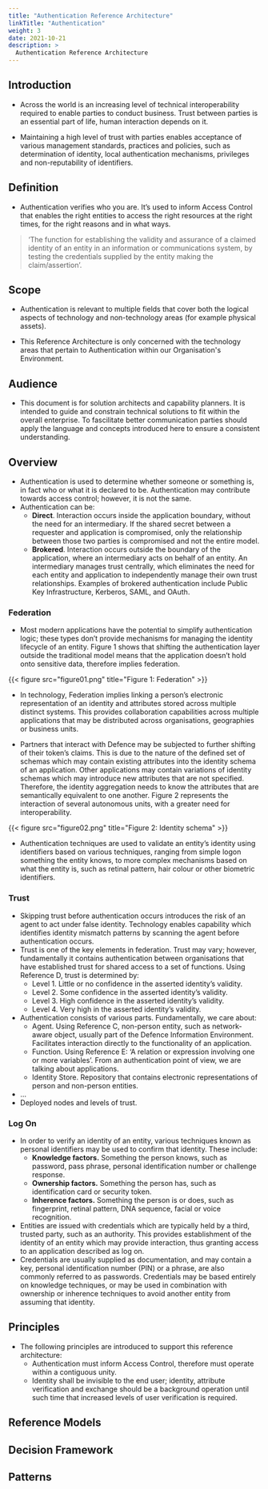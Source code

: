```yaml
---
title: "Authentication Reference Architecture"
linkTitle: "Authentication"
weight: 3
date: 2021-10-21
description: >
  Authentication Reference Architecture
---
```


## Introduction

- Across the world is an increasing level of technical interoperability required to enable parties to conduct business. Trust between parties is an essential part of life, human interaction depends on it.

- Maintaining a high level of trust with parties enables acceptance of various management standards, practices and policies, such as determination of identity, local authentication mechanisms, privileges and non-reputability of identifiers.

## Definition

- Authentication verifies who you are. It’s used to inform Access Control that enables the right entities to access the right resources at the right times, for the right reasons and in what ways.

> ‘The function for establishing the validity and assurance of a claimed identity of an entity in an information or communications system, by testing the credentials supplied by the entity making the claim/assertion’.

## Scope

- Authentication is relevant to multiple fields that cover both the logical aspects of technology and non-technology areas (for example physical assets).

- This Reference Architecture is only concerned with the technology areas that pertain to Authentication within our Organisation's Environment.

## Audience

- This document is for solution architects and capability planners. It is intended to guide and constrain technical solutions to fit within the overall enterprise. To fascilitate better communication parties should apply the language and concepts introduced here to ensure a consistent understanding.

## Overview

- Authentication is used to determine whether someone or something is, in fact who or what it is declared to be. Authentication may contribute towards access control; however, it is not the same.
- Authentication can be:
  - **Direct**. Interaction occurs inside the application boundary, without the need for an intermediary. If the shared secret between a requester and application is compromised, only the relationship between those two parties is compromised and not the entire model.
  - **Brokered**. Interaction occurs outside the boundary of the application, where an intermediary acts on behalf of an entity. An intermediary manages trust centrally, which eliminates the need for each entity and application to independently manage their own trust relationships. Examples of brokered authentication include Public Key Infrastructure, Kerberos, SAML, and OAuth.

### Federation

- Most modern applications have the potential to simplify authentication logic; these types don’t provide mechanisms for managing the identity lifecycle of an entity. Figure 1 shows that shifting the authentication layer outside the traditional model means that the application doesn’t hold onto sensitive data, therefore implies federation.

 {{< figure src="figure01.png" title="Figure 1: Federation" >}}

- In technology, Federation implies linking a person’s electronic representation of an identity and attributes stored across multiple distinct systems. This provides collaboration capabilities across multiple applications that may be distributed across organisations, geographies or business units.

- Partners that interact with Defence may be subjected to further shifting of their token’s claims. This is due to the nature of the defined set of schemas which may contain existing attributes into the identity schema of an application. Other applications may contain variations of identity schemas which may introduce new attributes that are not specified. Therefore, the identity aggregation needs to know the attributes that are semantically equivalent to one another. Figure 2 represents the interaction of several autonomous units, with a greater need for interoperability.

{{< figure src="figure02.png" title="Figure 2: Identity schema" >}}

- Authentication techniques are used to validate an entity’s identity using identifiers based on various techniques, ranging from simple logon something the entity knows, to more complex mechanisms based on what the entity is, such as retinal pattern, hair colour or other biometric identifiers.

### Trust

- Skipping trust before authentication occurs introduces the risk of an agent to act under false identity. Technology enables capability which identifies identity mismatch patterns by scanning the agent before authentication occurs.
- Trust is one of the key elements in federation. Trust may vary; however, fundamentally it contains authentication between organisations that have established trust for shared access to a set of functions. Using Reference D, trust is determined by:
  - Level 1. Little or no confidence in the asserted identity’s validity.
  - Level 2. Some confidence in the asserted identity’s validity.
  - Level 3. High confidence in the asserted identity’s validity.
  - Level 4. Very high in the asserted identity’s validity.
- Authentication consists of various parts. Fundamentally, we care about:
  - Agent. Using Reference C, non-person entity, such as network-aware object, usually part of the Defence Information Environment. Facilitates interaction directly to the functionality of an application.
  - Function. Using Reference E: ‘A relation or expression involving one or more variables’. From an authentication point of view, we are talking about applications.
  - Identity Store. Repository that contains electronic representations of person and non-person entities.
- …
- Deployed nodes and levels of trust.

### Log On

- In order to verify an identity of an entity, various techniques known as personal identifiers may be used to confirm that identity. These include:
  - **Knowledge factors.** Something the person knows, such as password, pass phrase, personal identification number or challenge response.
  - **Ownership factors.** Something the person has, such as identification card or security token.
  - **Inherence factors.** Something the person is or does, such as fingerprint, retinal pattern, DNA sequence, facial or voice recognition.
- Entities are issued with credentials which are typically held by a third, trusted party, such as an authority. This provides establishment of the identity of an entity which may provide interaction, thus granting access to an application described as log on.
- Credentials are usually supplied as documentation, and may contain a key, personal identification number (PIN) or a phrase, are also commonly referred to as passwords. Credentials may be based entirely on knowledge techniques, or may be used in combination with ownership or inherence techniques to avoid another entity from assuming that identity.

## Principles

- The following principles are introduced to support this reference architecture:
  - Authentication must inform Access Control, therefore must operate within a contiguous unity.
  - Identity shall be invisible to the end user; identity, attribute verification and exchange should be a background operation until such time that increased levels of user verification is required.

## Reference Models

## Decision Framework

## Patterns
